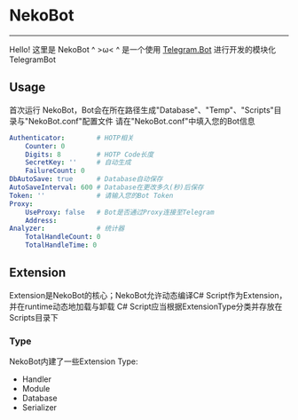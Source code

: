 # NekoBot

---
Hello! 这里是 NekoBot    ^ >ω< ^
是一个使用 [Telegram.Bot](https://github.com/TelegramBots/telegram.bot) 进行开发的模块化 TelegramBot

## Usage

首次运行 NekoBot，Bot会在所在路径生成"Database"、"Temp"、"Scripts"目录与"NekoBot.conf"配置文件
请在"NekoBot.conf"中填入您的Bot信息

```yaml
Authenticator:        # HOTP相关
    Counter: 0
    Digits: 8         # HOTP Code长度
    SecretKey: ''     # 自动生成
    FailureCount: 0
DbAutoSave: true      # Database自动保存
AutoSaveInterval: 600 # Database在更改多久(秒)后保存
Token: ''             # 请输入您的Bot Token
Proxy:
    UseProxy: false   # Bot是否通过Proxy连接至Telegram
    Address: 
Analyzer:             # 统计器
    TotalHandleCount: 0
    TotalHandleTime: 0
```

## Extension

Extension是NekoBot的核心；NekoBot允许动态编译C# Script作为Extension，并在runtime动态地加载与卸载
C# Script应当根据ExtensionType分类并存放在Scripts目录下

### Type

NekoBot内建了一些Extension Type:

- Handler
- Module
- Database
- Serializer
